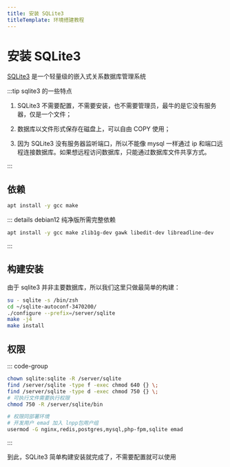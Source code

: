 ```yaml
---
title: 安装 SQLite3
titleTemplate: 环境搭建教程
---
```


# 安装 SQLite3

[SQLite3](https://www.sqlite.org) 是一个轻量级的嵌入式关系数据库管理系统

:::tip sqlite3 的一些特点

1. SQLite3 不需要配置，不需要安装，也不需要管理员，最牛的是它没有服务器，仅是一个文件；

2. 数据库以文件形式保存在磁盘上，可以自由 COPY 使用；

3. 因为 SQLite3 没有服务器监听端口，所以不能像 mysql 一样通过 ip 和端口远程连接数据库。如果想远程访问数据库，只能通过数据库文件共享方式。

:::

## 依赖

```bash
apt install -y gcc make
```

::: details debian12 纯净版所需完整依赖

```bash
apt install -y gcc make zlib1g-dev gawk libedit-dev libreadline-dev
```

:::

## 构建安装

由于 sqlite3 并非主要数据库，所以我们这里只做最简单的构建：

```bash
su - sqlite -s /bin/zsh
cd ~/sqlite-autoconf-3470200/
./configure --prefix=/server/sqlite
make -j4
make install
```

## 权限

::: code-group

```bash [部署]
chown sqlite:sqlite -R /server/sqlite
find /server/sqlite -type f -exec chmod 640 {} \;
find /server/sqlite -type d -exec chmod 750 {} \;
# 可执行文件需要执行权限
chmod 750 -R /server/sqlite/bin
```

```bash [开发]
# 权限同部署环境
# 开发用户 emad 加入 lnpp包用户组
usermod -G nginx,redis,postgres,mysql,php-fpm,sqlite emad
```

:::

到此，SQLite3 简单构建安装就完成了，不需要配置就可以使用
